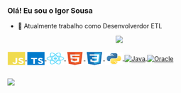 ### Olá! Eu sou o Igor Sousa

- 🔭 Atualmente trabalho como Desenvolverdor ETL
<!-- - 🌱 Estudando SQL -->

<div align="center">
  <a href="https://github.com/igorsousa0">
  <!-- <img height="180em" src="https://github-readme-stats.vercel.app/api?username=igorsousa0&show_icons=true&theme=dark&include_all_commits=true&count_private=true"/> -->
  <img height="180em" src="https://github-readme-stats.vercel.app/api/top-langs/?username=igorsousa0&layout=compact&langs_count=7&theme=dark"/>
</div>
  
<div style="display: inline_block"><br>
  <img align="center" alt="Js" height="30" width="40" src="https://raw.githubusercontent.com/devicons/devicon/master/icons/javascript/javascript-plain.svg">
  <img align="center" alt="Ts" height="30" width="40" src="https://raw.githubusercontent.com/devicons/devicon/master/icons/typescript/typescript-plain.svg">
  <img align="center" alt="React" height="30" width="40" src="https://raw.githubusercontent.com/devicons/devicon/master/icons/react/react-original.svg">
  <img align="center" alt="HTML" height="30" width="40" src="https://raw.githubusercontent.com/devicons/devicon/master/icons/html5/html5-original.svg">
  <img align="center" alt="CSS" height="30" width="40" src="https://raw.githubusercontent.com/devicons/devicon/master/icons/css3/css3-original.svg">
  <img align="center" alt="Python" height="30" width="40" src="https://raw.githubusercontent.com/devicons/devicon/master/icons/python/python-original.svg">
  <img align="center" alt="Java" height="30" width="40" src="https://cdn.jsdelivr.net/gh/devicons/devicon/icons/java/java-original.svg" />
  <img align="center" alt="Oracle" height="50" width="60" src="https://cdn.jsdelivr.net/gh/devicons/devicon/icons/oracle/oracle-original.svg" />
</div> 

  ##
 
<div> 
  <!-- <a href="" target="_blank"><img src="https://img.shields.io/badge/YouTube-FF0000?style=for-the-badge&logo=youtube&logoColor=white" target="_blank"></a> -->
  <!-- <a href="" target="_blank"><img src="https://img.shields.io/badge/-Instagram-%23E4405F?style=for-the-badge&logo=instagram&logoColor=white" target="_blank"></a> -->
 	<!-- <a href="https://www.twitch.tv/rafaballerinii" target="_blank"><img src="https://img.shields.io/badge/Twitch-9146FF?style=for-the-badge&logo=twitch&logoColor=white" target="_blank"></a> -->
 <!-- <a href="" target="_blank"><img src="https://img.shields.io/badge/Discord-7289DA?style=for-the-badge&logo=discord&logoColor=white" target="_blank"></a> -->
  <!-- <a href = "mailto:igorsousabr3@gmail.com"><img src="https://img.shields.io/badge/-Gmail-%23333?style=for-the-badge&logo=gmail&logoColor=white" target="_blank"></a> -->
  <a href="https://www.linkedin.com/in/igor-sousa-966282149/" target="_blank"><img src="https://img.shields.io/badge/-LinkedIn-%230077B5?style=for-the-badge&logo=linkedin&logoColor=white" target="_blank"></a> 
 
</div>
